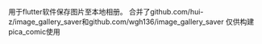 用于flutter软件保存图片至本地相册。
合并了github.com/hui-z/image_gallery_saver和github.com/wgh136/image_gallery_saver
仅供构建pica_comic使用
